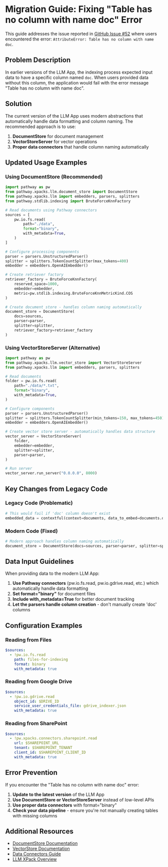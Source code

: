 # Migration Guide: Fixing "Table has no column with name doc" Error

This guide addresses the issue reported in [GitHub Issue #52](https://github.com/pathwaycom/llm-app/issues/52) where users encountered the error: `AttributeError: Table has no column with name doc`.

## Problem Description

In earlier versions of the LLM App, the indexing process expected input data to have a specific column named `doc`. When users provided data without this column, the application would fail with the error message "Table has no column with name doc".

## Solution

The current version of the LLM App uses modern abstractions that automatically handle data formatting and column naming. The recommended approach is to use:

1. **DocumentStore** for document management
2. **VectorStoreServer** for vector operations  
3. **Proper data connectors** that handle column naming automatically

## Updated Usage Examples

### Using DocumentStore (Recommended)

```python
import pathway as pw
from pathway.xpacks.llm.document_store import DocumentStore
from pathway.xpacks.llm import embedders, parsers, splitters
from pathway.stdlib.indexing import BruteForceKnnFactory

# Read documents using Pathway connectors
sources = [
    pw.io.fs.read(
        path="./data",
        format="binary",
        with_metadata=True,
    )
]

# Configure processing components
parser = parsers.UnstructuredParser()
splitter = splitters.TokenCountSplitter(max_tokens=400)
embedder = embedders.OpenAIEmbedder()

# Create retriever factory
retriever_factory = BruteForceKnnFactory(
    reserved_space=1000,
    embedder=embedder,
    metric=pw.stdlib.indexing.BruteForceKnnMetricKind.COS
)

# Create document store - handles column naming automatically
document_store = DocumentStore(
    docs=sources,
    parser=parser,
    splitter=splitter,
    retriever_factory=retriever_factory
)
```

### Using VectorStoreServer (Alternative)

```python
import pathway as pw
from pathway.xpacks.llm.vector_store import VectorStoreServer
from pathway.xpacks.llm import embedders, parsers, splitters

# Read documents
folder = pw.io.fs.read(
    path="./data/*.txt",
    format="binary",
    with_metadata=True,
)

# Configure components
parser = parsers.UnstructuredParser()
splitter = splitters.TokenCountSplitter(min_tokens=150, max_tokens=450)
embedder = embedders.OpenAIEmbedder()

# Create vector store server - automatically handles data structure
vector_server = VectorStoreServer(
    folder,
    embedder=embedder,
    splitter=splitter,
    parser=parser,
)

# Run server
vector_server.run_server("0.0.0.0", 8000)
```

## Key Changes from Legacy Code

### Legacy Code (Problematic)

```python
# This would fail if 'doc' column doesn't exist
embedded_data = contextful(context=documents, data_to_embed=documents.doc)
```

### Modern Code (Fixed)

```python
# Modern approach handles column naming automatically
document_store = DocumentStore(docs=sources, parser=parser, splitter=splitter, retriever_factory=retriever_factory)
```

## Data Input Guidelines

When providing data to the modern LLM App:

1. **Use Pathway connectors** (pw.io.fs.read, pw.io.gdrive.read, etc.) which automatically handle data formatting
2. **Set format="binary"** for document files
3. **Include with_metadata=True** for better document tracking
4. **Let the parsers handle column creation** - don't manually create 'doc' columns

## Configuration Examples

### Reading from Files

```yaml
$sources:
  - !pw.io.fs.read
    path: files-for-indexing
    format: binary
    with_metadata: true
```

### Reading from Google Drive

```yaml
$sources:
  - !pw.io.gdrive.read
    object_id: $DRIVE_ID
    service_user_credentials_file: gdrive_indexer.json
    with_metadata: true
```

### Reading from SharePoint

```yaml
$sources:
  - !pw.xpacks.connectors.sharepoint.read 
    url: $SHAREPOINT_URL
    tenant: $SHAREPOINT_TENANT
    client_id: $SHAREPOINT_CLIENT_ID
    with_metadata: true
```

## Error Prevention

If you encounter the "Table has no column with name doc" error:

1. **Update to the latest version** of the LLM App
2. **Use DocumentStore or VectorStoreServer** instead of low-level APIs
3. **Use proper data connectors** with format="binary"
4. **Check your data pipeline** - ensure you're not manually creating tables with missing columns

## Additional Resources

- [DocumentStore Documentation](https://pathway.com/developers/api-docs/pathway-xpacks-llm/document_store)
- [VectorStore Documentation](https://pathway.com/developers/api-docs/pathway-xpacks-llm/vectorstore)
- [Data Connectors Guide](https://pathway.com/developers/user-guide/connect/pathway-connectors)
- [LLM XPack Overview](https://pathway.com/developers/user-guide/llm-xpack/overview)

